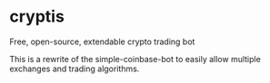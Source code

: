 # cryptis
Free, open-source, extendable crypto trading bot

This is a rewrite of the simple-coinbase-bot to easily allow multiple exchanges and trading algorithms.
